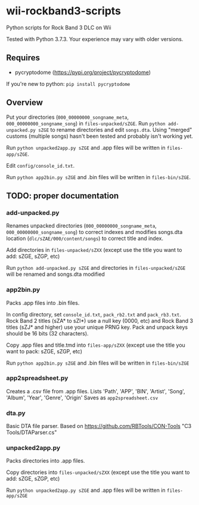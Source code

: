 # wii-rockband3-scripts
Python scripts for Rock Band 3 DLC on Wii

Tested with Python 3.7.3. Your experience may vary with older versions.

## Requires
* pycryptodome (https://pypi.org/project/pycryptodome) 

If you're new to python: `pip install pycryptodome`

## Overview

Put your directories (`000_00000000_songname_meta`, `000_00000000_songname_song`) in `files-unpacked/sZGE`. Run `python add-unpacked.py sZGE` to rename directories and edit `songs.dta`. Using "merged" customs (multiple songs) hasn't been tested and probably isn't working yet.

Run `python unpacked2app.py sZGE` and .app files will be written in `files-app/sZGE`.

Edit `config/console_id.txt`.

Run `python app2bin.py sZGE` and .bin files will be written in `files-bin/sZGE`.

## TODO: proper documentation

### add-unpacked.py

Renames unpacked directories (`000_00000000_songname_meta`, `000_00000000_songname_song`) to correct indexes and modifies songs.dta location (`dlc/sZAE/000/content/songs`) to correct title and index.

Add directories in `files-unpacked/sZXX` (except use the title you want to add: sZGE, sZGP, etc)

Run `python add-unpacked.py sZGE` and directories in `files-unpacked/sZGE` will be renamed and songs.dta modified

### app2bin.py

Packs .app files into .bin files.

In config directory, set `console_id.txt`, `pack_rb2.txt` and `pack_rb3.txt`.
Rock Band 2 titles (sZA* to sZI*) use a null key (0000, etc) and Rock Band 3 titles (sZJ* and higher) use your unique PRNG key. Pack and unpack keys should be 16 bits (32 characters).

Copy .app files and title.tmd into `files-app/sZXX` (except use the title you want to pack: sZGE, sZGP, etc)

Run `python app2bin.py sZGE` and .bin files will be written in `files-bin/sZGE`

### app2spreadsheet.py

Creates a .csv file from .app files.
Lists 'Path', 'APP', 'BIN', 'Artist', 'Song', 'Album', 'Year', 'Genre', 'Origin'
Saves as `app2spreadsheet.csv`

### dta.py

Basic DTA file parser. Based on https://github.com/RBTools/CON-Tools "C3 Tools/DTAParser.cs"

### unpacked2app.py

Packs directories into .app files.

Copy directories into `files-unpacked/sZXX` (except use the title you want to add: sZGE, sZGP, etc)

Run `python unpacked2app.py sZGE` and .app files will be written in `files-app/sZGE`
